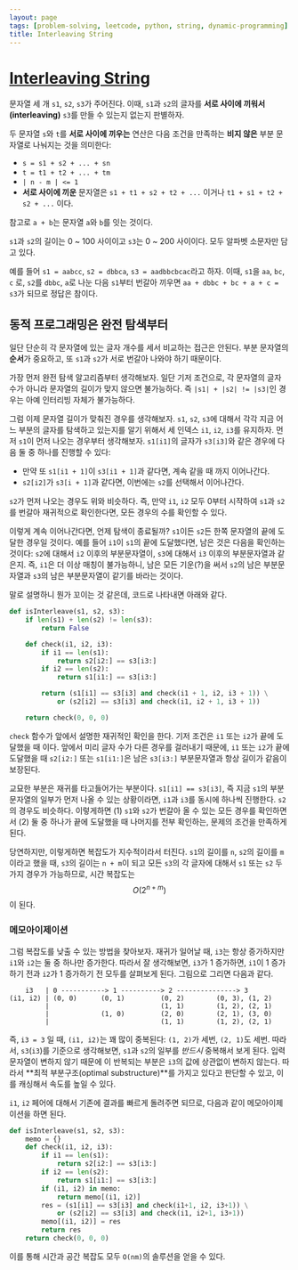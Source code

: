 ```yaml
---
layout: page
tags: [problem-solving, leetcode, python, string, dynamic-programming]
title: Interleaving String
---
```


# [Interleaving String](https://leetcode.com/problems/interleaving-string/)

 문자열 세 개 `s1`, `s2`, `s3`가 주어진다. 이때, `s1`과 `s2`의 글자를
 **서로 사이에 끼워서(interleaving)** `s3`를 만들 수 있는지 없는지
 판별하자.

 두 문자열 `s`와 `t`를 **서로 사이에 끼우는** 연산은 다음 조건을
 만족하는 **비지 않은** 부분 문자열로 나눠지는 것을 의미한다:
 - `s = s1 + s2 + ... + sn`
 - `t = t1 + t2 + ... + tm`
 - `| n - m | <= 1`
 - **서로 사이에 끼운** 문자열은 `s1 + t1 + s2 + t2 + ...` 이거나
   `t1 + s1 + t2 + s2 + ...` 이다.

 참고로 `a + b`는 문자열 `a`와 `b`를 잇는 것이다.

 `s1`과 `s2`의 길이는 0 ~ 100 사이이고 `s3`는 0 ~ 200 사이이다. 모두
 알파벳 소문자만 담고 있다.

 예를 들어 `s1 = aabcc`, `s2 = dbbca`, `s3 = aadbbcbcac`라고
 하자. 이때, `s1`을 `aa`, `bc`, `c` 로, `s2`를 `dbbc`, `a`로 나눈 다음
 `s1`부터 번갈아 끼우면 `aa + dbbc + bc + a + c = s3`가 되므로 정답은
 참이다.

## 동적 프로그래밍은 완전 탐색부터

 일단 단순히 각 문자열에 있는 글자 개수를 세서 비교하는 접근은
 안된다. 부분 문자열의 **순서**가 중요하고, 또 `s1`과 `s2`가 서로
 번갈아 나와야 하기 때문이다.

 가장 먼저 완전 탐색 알고리즘부터 생각해보자. 일단 기저 조건으로, 각
 문자열의 글자 수가 아니라 문자열의 길이가 맞지 않으면 불가능하다. 즉
 `|s1| + |s2| != |s3|`인 경우는 아예 인터리빙 자체가 불가능하다.

 그럼 이제 문자열 길이가 맞춰진 경우를 생각해보자. `s1`, `s2`, `s3`에
 대해서 각각 지금 어느 부분의 글자를 탐색하고 있는지를 알기 위해서 세
 인덱스 `i1`, `i2`, `i3`를 유지하자. 먼저 `s1`이 먼저 나오는 경우부터
 생각해보자. `s1[i1]`의 글자가 `s3[i3]`와 같은 경우에 다음 둘 중
 하나를 진행할 수 있다:
 - 만약 또 `s1[i1 + 1]`이 `s3[i1 + 1]`과 같다면, 계속 같을 때 까지
   이어나간다.
 - `s2[i2]`가 `s3[i + 1]`과 같다면, 이번에는 `s2`를 선택해서
   이어나간다.

 `s2`가 먼저 나오는 경우도 위와 비슷하다. 즉, 만약 `i1`, `i2` 모두
 0부터 시작하여 `s1`과 `s2`를 번갈아 재귀적으로 확인한다면, 모든
 경우의 수를 확인할 수 있다.

 이렇게 계속 이어나간다면, 언제 탐색이 종료될까? `s1`이든 `s2`든 한쪽
 문자열의 끝에 도달한 경우일 것이다. 예를 들어 `i1`이 `s1`의 끝에
 도달했다면, 남은 것은 다음을 확인하는 것이다: `s2`에 대해서 `i2`
 이후의 부분문자열이, `s3`에 대해서 `i3` 이후의 부분문자열과
 같은지. 즉, `i1`은 더 이상 매칭이 불가능하니, 남은 모든 기운(?)을
 써서 `s2`의 남은 부분문자열과 `s3`의 남은 부분문자열이 같기를 바라는
 것이다.

 말로 설명하니 뭔가 꼬이는 것 같은데, 코드로 나타내면 아래와 같다.

```python
def isInterleave(s1, s2, s3):
    if len(s1) + len(s2) != len(s3):
        return False

    def check(i1, i2, i3):
        if i1 == len(s1):
            return s2[i2:] == s3[i3:]
        if i2 == len(s2):
            return s1[i1:] == s3[i3:]

        return (s1[i1] == s3[i3] and check(i1 + 1, i2, i3 + 1)) \
            or (s2[i2] == s3[i3] and check(i1, i2 + 1, i3 + 1))

    return check(0, 0, 0)
```

 `check` 함수가 앞에서 설명한 재귀적인 확인을 한다. 기저 조건은 `i1`
 또는 `i2`가 끝에 도달했을 때 이다. 앞에서 미리 글자 수가 다른 경우를
 걸러내기 때문에, `i1` 또는 `i2`가 끝에 도달했을 때 `s2[i2:]` 또는
 `s1[i1:]`은 남은 `s3[i3:]` 부분문자열과 항상 길이가 같음이 보장된다.

 교묘한 부분은 재귀를 타고들어가는 부분이다. `s1[i1] == s3[i3]`, 즉
 지금 `s1`의 부분문자열의 일부가 먼저 나올 수 있는 상황이라면, `i1`과
 `i3`를 동시에 하나씩 진행한다. `s2`의 경우도 비슷하다. 이렇게하면 (1)
 `s1`와 `s2`가 번갈아 올 수 있는 모든 경우를 확인하면서 (2) 둘 중
 하나가 끝에 도달했을 때 나머지를 전부 확인하는, 문제의 조건을
 만족하게 된다.

 당연하지만, 이렇게하면 복잡도가 지수적이라서 터진다. `s1`의 길이를
 `n`, `s2`의 길이를 `m`이라고 했을 때, `s3`의 길이는 `n + m`이 되고
 모든 `s3`의 각 글자에 대해서 `s1` 또는 `s2` 두 가지 경우가
 가능하므로, 시간 복잡도는 $$ O(2 ^ {n + m}) $$이 된다.

### 메모아이제이션

 그럼 복잡도를 낮출 수 있는 방법을 찾아보자. 재귀가 일어날 때, `i3`는
 항상 증가하지만 `i1`와 `i2`는 둘 중 하나만 증가한다. 따라서 잘
 생각해보면, `i3`가 1 증가하면, `i1`이 1 증가하기 전과 `i2`가 1
 증가하기 전 모두를 살펴보게 된다. 그림으로 그리면 다음과 같다.

```
    i3   | 0 -----------> 1 ----------> 2 ---------------> 3
(i1, i2) | (0, 0)      (0, 1)         (0, 2)        (0, 3), (1, 2)
         |                            (1, 1)        (1, 2), (2, 1)
         |             (1, 0)         (2, 0)        (2, 1), (3, 0)
         |                            (1, 1)        (1, 2), (2, 1)
```

 즉, `i3 = 3` 일 때, `(i1, i2)`는 꽤 많이 중복된다: `(1, 2)`가 세번,
 `(2, 1)`도 세번. 따라서, `s3`(`i3`)를 기준으로 생각해보면, `s1`과
 `s2`의 일부를 *반드시* 중복해서 보게 된다. 입력 문자열이 변하지 않기
 때문에 이 반복되는 부분은 `i3`의 값에 상관없이 변하지 않는다. 따라서
 **최적 부분구조(optimal substructure)**를 가지고 있다고 판단할 수
 있고, 이를 캐싱해서 속도를 높일 수 있다.

 `i1`, `i2` 페어에 대해서 기존에 결과를 빠르게 돌려주면 되므로, 다음과
 같이 메모아이제이션을 하면 된다.

```python
def isInterleave(s1, s2, s3):
    memo = {}
    def check(i1, i2, i3):
        if i1 == len(s1):
            return s2[i2:] == s3[i3:]
        if i2 == len(s2):
            return s1[i1:] == s3[i3:]
        if (i1, i2) in memo:
            return memo[(i1, i2)]
        res = (s1[i1] == s3[i3] and check(i1+1, i2, i3+1)) \
            or (s2[i2] == s3[i3] and check(i1, i2+1, i3+1))
        memo[(i1, i2)] = res
        return res
    return check(0, 0, 0)
```

 이를 통해 시간과 공간 복잡도 모두 `O(nm)`의 솔루션을 얻을 수 있다.
